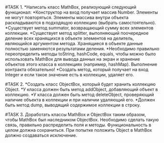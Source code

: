 #TASK 1. 
*Написать класс MathBox, реализующий следующий функционал:
*Конструктор на вход получает массив Number. Элементы не могут повторяться. Элементы массива внутри объекта раскладываются в подходящую коллекцию (выбрать самостоятельно).
*Существует метод summator, возвращающий сумму всех элементов коллекции.
*Существует метод splitter, выполняющий поочередное деление всех хранящихся в объекте элементов на делитель, являющийся аргументом метода. Хранящиеся в объекте данные полностью заменяются результатами деления.
*Необходимо правильно переопределить методы toString, hashCode, equals, чтобы можно было использовать MathBox для вывода данных на экран и хранение объектов этого класса в коллекциях (например, hashMap). Выполнение контракта обязательно!
*Создать метод, который получает на вход Integer и если такое значение есть в коллекции, удаляет его.

#TASK 2. 
*Создать класс ObjectBox, который будет хранить коллекцию Object.
*У класса должен быть метод addObject, добавляющий объект в коллекцию.
*У класса должен быть метод deleteObject, проверяющий наличие объекта в коллекции и при наличии удаляющий его.
*Должен быть метод dump, выводящий содержимое коллекции в строку.

#TASK 3. 
Доработать классы MathBox и ObjectBox таким образом, чтобы MathBox был наследником ObjectBox. Необходимо сделать такую связь, правильно распределить поля и методы. Функциональность в целом должна сохраниться. При попытке положить Object в MathBox должно создаваться исключение.
